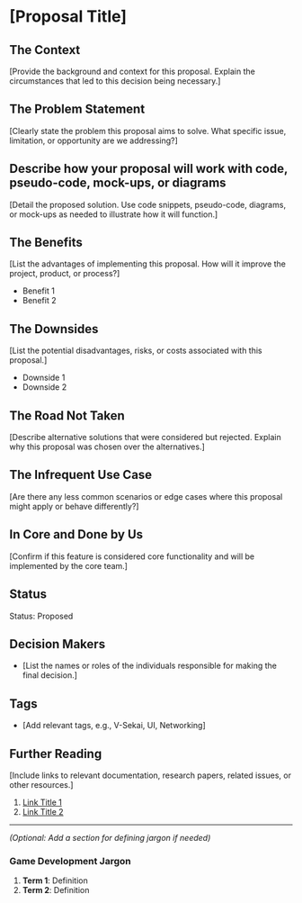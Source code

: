 # [Proposal Title]

## The Context

[Provide the background and context for this proposal. Explain the circumstances that led to this decision being necessary.]

## The Problem Statement

[Clearly state the problem this proposal aims to solve. What specific issue, limitation, or opportunity are we addressing?]

## Describe how your proposal will work with code, pseudo-code, mock-ups, or diagrams

[Detail the proposed solution. Use code snippets, pseudo-code, diagrams, or mock-ups as needed to illustrate how it will function.]

## The Benefits

[List the advantages of implementing this proposal. How will it improve the project, product, or process?]

- Benefit 1
- Benefit 2

## The Downsides

[List the potential disadvantages, risks, or costs associated with this proposal.]

- Downside 1
- Downside 2

## The Road Not Taken

[Describe alternative solutions that were considered but rejected. Explain why this proposal was chosen over the alternatives.]

## The Infrequent Use Case

[Are there any less common scenarios or edge cases where this proposal might apply or behave differently?]

## In Core and Done by Us

[Confirm if this feature is considered core functionality and will be implemented by the core team.]

## Status

Status: Proposed <!-- Draft | Proposed | Rejected | Accepted | Deprecated | Superseded by -->

## Decision Makers

- [List the names or roles of the individuals responsible for making the final decision.]

## Tags

- [Add relevant tags, e.g., V-Sekai, UI, Networking]

## Further Reading

[Include links to relevant documentation, research papers, related issues, or other resources.]

1. [Link Title 1](URL)
2. [Link Title 2](URL)

---

*(Optional: Add a section for defining jargon if needed)*

### Game Development Jargon

1. **Term 1**: Definition
2. **Term 2**: Definition
